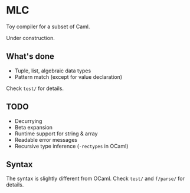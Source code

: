# MLC

Toy compiler for a subset of Caml.

Under construction.

## What's done

* Tuple, list, algebraic data types
* Pattern match (except for value declaration)

Check `test/` for details.

## TODO

* Decurrying
* Beta expansion
* Runtime support for string & array
* Readable error messages
* Recursive type inference (`-rectypes` in OCaml)

## Syntax

The syntax is slightly different from OCaml. Check `test/` and `f/parse/` for details.
